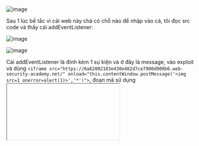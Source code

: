 ![image](https://github.com/user-attachments/assets/2255a1e4-c223-410e-ba5c-f1d67412240c)

Sau 1 lúc bế tắc vì cái web này chả có chỗ nào để nhập vào cả, tôi đọc src code và thấy cái addEventListener:

![image](https://github.com/user-attachments/assets/9b3fee25-0195-463d-8f0e-878538b0a640)

![image](https://github.com/user-attachments/assets/dcdf2505-2afa-4943-9d08-c89eecda52cc)

Cái addEventListener là đính kèm 1 sự kiện và ở đây là message, vào exploit và dùng `<iframe src="https://0a62002103e430e482d7ce7900d900b6.web-security-academy.net/" onload="this.contentWindow.postMessage('<img src=1 onerror=alert(1)>','*')">`, đoạn mã sử dụng <iframe> để nhúng một trang web bên ngoài và ngay sau khi tải xong (onload), nó sẽ gửi một thông điệp (postMessage) đến trang web bên trong iframe

![image](https://github.com/user-attachments/assets/9c23d3be-0156-4356-8099-ca6efe0ae563)

![image](https://github.com/user-attachments/assets/d1071fb9-11a2-49f2-9cdf-5883eaf1af74)

<h1>---------------------------------------------------------</h1>
<br>

![image](https://github.com/user-attachments/assets/3a073471-af7a-421c-b7f1-c151b66fc4f4)

Cũng gần giống bài trước nhưng code này đổi 1 chút:

![image](https://github.com/user-attachments/assets/761f6cea-0dfd-48e4-85b8-f03e828041d8)

Tóm tắt thì là đoạn mã JavaScript này lắng nghe sự kiện message từ postMessage và điều hướng (redirect) trình duyệt đến URL nhận được, khi một trang web hoặc iframe gửi một message bằng postMessage, đoạn mã này sẽ nhận sự kiện đó.
Lấy dữ liệu từ e.data, là dữ liệu mà trang khác gửi đến, kiểm tra xem dữ liệu có chứa http: hoặc https: không và cuối cùng là điều hướng (redirect) trình duyệt đến URL đó

Dùng `<iframe src="https://0aab008b03a4b37f8160661b002d00e7.web-security-academy.net/" onload="this.contentWindow.postMessage('javascript:print()//http:','*')">`

Khi iframe tải xong, đoạn JavaScript bên trong sẽ chạy, this.contentWindow: Truy cập vào cửa sổ (window) của trang bên trong iframe, postMessage(...): Gửi dữ liệu đến trang trong iframe, 'javascript:print()//http:' là nội dung của message được gửi đi, '*' có nghĩa là không giới hạn nguồn nhận (có thể gửi đến mọi trang), cái đoạn script bị bypass bằng cách //http:

![image](https://github.com/user-attachments/assets/a4c847f9-a695-4124-ad12-f1c8a5672bbb)

<h1>---------------------------------------------------------</h1>
<br>

![image](https://github.com/user-attachments/assets/2d54c477-187a-482f-85ac-9b5fe66cceb9)

Như bài trước nhưng lần này script dài hơn

![image](https://github.com/user-attachments/assets/51a191af-ba50-44ae-affd-8b53649888d8)

Đoạn mã này sẽ xử lý nội dung nhận được khi lắng nghe sự kiện message từ postMessage, document.createElement('iframe'): Tạo một thẻ <iframe> mới, document.body.appendChild(iframe): Chèn <iframe> này vào trang.
Phân tích dữ liệu nhận được (JSON.parse), nếu dữ liệu không phải JSON hợp lệ, nó sẽ bị bỏ qua (return), ACMEplayer có thể là một trình phát video/stream nhúng (tôi cũng chả rõ nó là cái gì) và một trang bên ngoài có thể gửi postMessage để điều khiển việc hiển thị nội dung của iframe.

Dùng `<iframe src=https://0a33008e04037137810e03e70022001c.web-security-academy.net/ onload='this.contentWindow.postMessage("{\"type\":\"load-channel\",\"url\":\"javascript:print()\"}","*")'>`:

Dùng postMessage để gửi javascript:print() vào iframe, nó sẽ thực thi cái print kia, nếu không có \, trình duyệt sẽ hiểu nhầm dấu " trong JSON là dấu " kết thúc chuỗi onload, ví dụ không có \ trình duyệt sẽ hiểu "type" là kết thúc của chuỗi đầu tiên và gây lỗi, tóm lại là quan trọng

![image](https://github.com/user-attachments/assets/4f2898c6-de06-4a0f-8b2f-7017c2505872)

<h1>---------------------------------------------------------</h1>
<br>

![image](https://github.com/user-attachments/assets/366586a1-30fd-46e8-b2d2-0e3a989f0dc8)

Sau 1 lúc khám phá thì để ý cái nút back to blog:

![image](https://github.com/user-attachments/assets/ceaa1099-a24d-43b7-aa22-05043f6f580c)

Cái href="#" khi nhấp vào liên kết này, trình duyệt sẽ không điều hướng đến URL khác ngay lập tức mà chỉ thực thi JavaScript trong sự kiện onclick, /url=(https?:\/\/.+)/: là một regex nhằm tìm kiếm một phần của URL có dạng url=https://example.com, .exec(location) thì kiểm tra xem location (đại diện cho URL hiện tại của trang web) có khớp với regex không. Nếu có, nó sẽ trả về một mảng kết quả với phần tử đầu tiên là toàn bộ chuỗi khớp, và phần tử thứ hai là URL thực tế, nếu returnUrl tìm thấy URL hợp lệ, trình duyệt sẽ điều hướng đến returnUrl[1] (tức là trang blog)

![image](https://github.com/user-attachments/assets/da282009-bf62-4a86-8c95-b0e5943a850a)

Để dễ hiểu hơn thì khi tôi thêm `&url=https://google.com` vào, sau đó ấn back to blog thì web sẽ dẫn đến địa chỉ https://google.com

![image](https://github.com/user-attachments/assets/752e4433-c141-4eaf-98c8-cb8c9ff8ab6d)

Req của nó đây:

![image](https://github.com/user-attachments/assets/40b4a377-b248-4c69-9a6f-5beaeca4f391)

Đưa link exploit vào là xong:
                                                                                            
![image](https://github.com/user-attachments/assets/40ca71b7-1d76-4e4c-b3e5-b7a955b0d1cd)

<h1>---------------------------------------------------------</h1>
<br>

![image](https://github.com/user-attachments/assets/e8157373-7d34-4e6b-bf8c-245f1f105de2)

Để ý sau khi xem 1 bài post thì ở cookie có xuất hiện lastViewedProduct:

![image](https://github.com/user-attachments/assets/da111c19-3e50-467d-9412-a71f8c36e9d1)

![image](https://github.com/user-attachments/assets/c307ae5f-7c34-4337-9713-0cc7c71f0cf8)

Và đây là kết quả sau khi tôi sửa cookie thành `https://0a8200cc04b9058a87bca17900200028.web-security-academy.net/product?productId=2&https://0a8200cc04b9058a87bca17900200028.web-security-academy.net/product?productId=1&%27%3E%3Cscript%3Eprint%28%29%3C%2Fscript%3E`

![image](https://github.com/user-attachments/assets/2bfadf07-969e-465c-a508-293f01f0a9de)

![image](https://github.com/user-attachments/assets/e0d60a6b-1e7d-4950-bcec-d52c2d6f7302)

Giờ chỉ cần đưa vào exploit là xong:

```<iframe src="https://0a8200cc04b9058a87bca17900200028.web-security-academy.net/product?productId=3&'><script>print()</script>" onload="if(!window.x)this.src='https://0a8200cc04b9058a87bca17900200028.web-security-academy.net';">```

window: Là đối tượng toàn cục trong trình duyệt, đại diện cho cửa sổ trình duyệt hiện tại, điều kiện if (!window.x) kiểm tra xem window.x có tồn tại hoặc có giá trị khác false, undefined, 0, null, NaN hay không, nếu window.x chưa tồn tại, trình duyệt sẽ thay đổi src của <iframe>, sau đó gán window.x = 1 để ngăn việc thay đổi này lặp lại

![image](https://github.com/user-attachments/assets/203e1799-61cd-4331-8ad7-e20acd0fb2e7)























